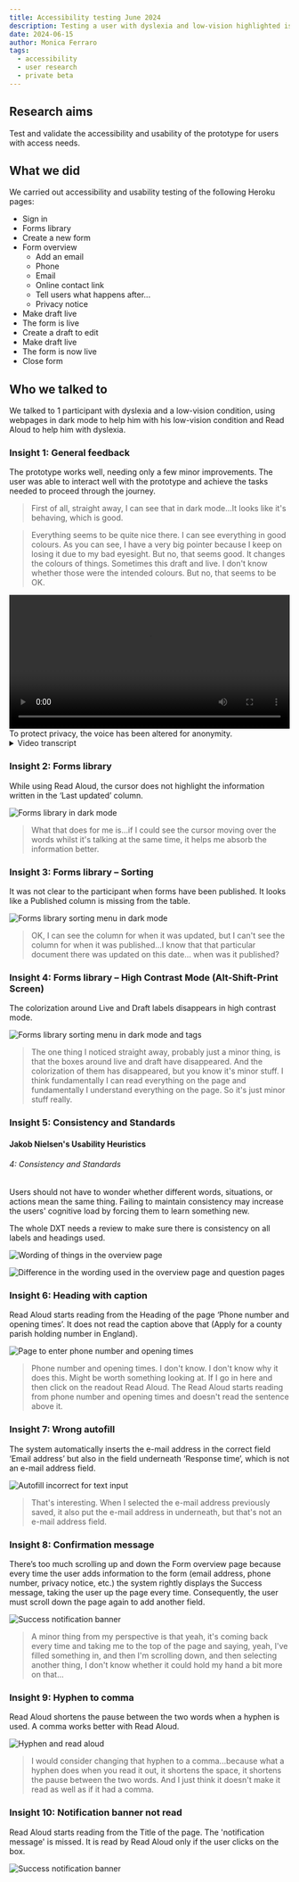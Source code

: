 ```yaml
---
title: Accessibility testing June 2024
description: Testing a user with dyslexia and low-vision highlighted issues such as inconsistent labeling, unclear autofill behavior, and missed notification banners. Minor improvements were identified for better readability, screen reader compatibility, and user navigation.
date: 2024-06-15
author: Monica Ferraro
tags:
  - accessibility
  - user research
  - private beta
---
```


## Research aims

Test and validate the accessibility and usability of the prototype for users with access needs.

## What we did
We carried out accessibility and usability testing of the following Heroku pages:
- Sign in
- Forms library
- Create a new form
- Form overview
  - Add an email
  - Phone
  - Email
  - Online contact link
  - Tell users what happens after...
  - Privacy notice
- Make draft live
- The form is live
- Create a draft to edit
- Make draft live
- The form is now live
- Close form

## Who we talked to
We talked to 1 participant with dyslexia and a low-vision condition, using webpages in dark mode to help him with his low-vision condition and Read Aloud to help him with dyslexia.

### Insight 1: General feedback
The prototype works well, needing only a few minor improvements. The user was able to interact well with the prototype and achieve the tasks needed to proceed through the journey.

> First of all, straight away, I can see that in dark mode...It looks like it's behaving, which is good.

> Everything seems to be quite nice there. I can see everything in good colours. As you can see, I have a very big pointer because I keep on losing it due to my bad eyesight. But no, that seems good. It changes the colours of things. Sometimes this draft and live. I don't know whether those were the intended colours. But no, that seems to be OK.

<video width="100%" scrolling="no" frameborder="1" height="240" controls>
  <source src="vid.mp4" type="video/mp4">
Your browser does not support the video tag.
</video>
<span class="govuk-caption-m govuk-!-margin-bottom-2">To protect privacy, the voice has been altered for anonymity.</span>


<details class="govuk-details">
  <summary class="govuk-details__summary">
    <span class="govuk-details__summary-text">
      Video transcript
    </span>
  </summary>
  <div class="govuk-details__text">

The prototype works well. I mean, first of all, straight away I can see that in dark mode it looks like it's behaving with everything seems to be quite nice there. I can see everything with good colours.


As you can see, I have a very big pointer because I keep on losing it due to my bad eyesight. But I think this is testament to using the GDS. You know, format is that every everything that I've mentioned really is as low and minor, but no for very, very good in terms of usability. Amen. Yes, I think it's, I think it's very, very good. I wouldn't have a problem using it, let's put it that way.

And there's lots of forms you'd use which are a lot, lot worse than this. So I, I think when you use assistive technology, when you use non-standard colours and things like that, you do get used to as a person knowing that it doesn't always behave correctly. So you expect it to be sort of not behaving as you would expect. But this one largely there's not. There's nothing major. I could use this form. I could use this form OK with my particular needs because I can still read a bit as well as read it as well as using the read aloud.

So I can see success. This form is now live and I probably wouldn't read that out.
  </div>
</details>


### Insight 2: Forms library

While using Read Aloud, the cursor does not highlight the information written in the ‘Last updated’ column.

![Forms library in dark mode](01.png "Forms library in dark mode")

> What that does for me is...if I could see the cursor moving over the words whilst it's talking at the same time, it helps me absorb the information better.

### Insight 3: Forms library – Sorting
It was not clear to the participant when forms have been published. It looks like a Published column is missing from the table.

![Forms library sorting menu in dark mode](02.png "Forms library sorting menu in dark mode")

> OK, I can see the column for when it was updated, but I can't see the column for when it was published...I know that that particular document there was updated on this date... when was it published?

### Insight 4: Forms library – High Contrast Mode (Alt-Shift-Print Screen)
The colorization around Live and Draft labels disappears in high contrast mode.

![Forms library sorting menu in dark mode and tags](03.png "Forms library sorting menu in dark mode and tags")

> The one thing I noticed straight away, probably just a minor thing, is that the boxes around live and draft have disappeared. And the colorization of them has disappeared, but you know it's minor stuff. I think fundamentally I can read everything on the page and fundamentally I understand everything on the page. So it's just minor stuff really.

### Insight 5: Consistency and Standards
#### Jakob Nielsen's Usability Heuristics

###### 4: Consistency and Standards

Users should not have to wonder whether different words, situations, or actions mean the same thing. Failing to maintain consistency may increase the users' cognitive load by forcing them to learn something new.

The whole DXT needs a review to make sure there is consistency on all labels and headings used.

![Wording of things in the overview page](04.png "Wording of things in the overview page")

![Difference in the wording used in the overview page and question pages](05.png "Difference in the wording used in the overview page and question pages")


### Insight 6: Heading with caption
Read Aloud starts reading from the Heading of the page ‘Phone number and opening times’. It does not read the caption above that (Apply for a county parish holding number in England).

![Page to enter phone number and opening times](06.png "Page to enter phone number and opening times")

> Phone number and opening times. I don't know. I don't know why it does this. Might be worth something looking at. If I go in here and then click on the readout Read Aloud. The Read Aloud starts reading from phone number and opening times and doesn't read the sentence above it.

### Insight 7: Wrong autofill
The system automatically inserts the e-mail address in the correct field ‘Email address’ but also in the field underneath ‘Response time’, which is not an e-mail address field.

![Autofill incorrect for text input](07.png "Autofill incorrect for text input")

> That's interesting. When I selected the e-mail address previously saved, it also put the e-mail address in underneath, but that's not an e-mail address field.

### Insight 8: Confirmation message
There’s too much scrolling up and down the Form overview page because every time the user adds information to the form (email address, phone number, privacy notice, etc.) the system rightly displays the Success message, taking the user up the page every time. Consequently, the user must scroll down the page again to add another field.

![Success notification banner](08.png "Success notification banner")

> A minor thing from my perspective is that yeah, it's coming back every time and taking me to the top of the page and saying, yeah, I've filled something in, and then I'm scrolling down, and then selecting another thing, I don't know whether it could hold my hand a bit more on that...

### Insight 9: Hyphen to comma
Read Aloud shortens the pause between the two words when a hyphen is used. A comma works better with Read Aloud.

![Hyphen and read aloud](09.png "Hyphen and read aloud")

> I would consider changing that hyphen to a comma...because what a hyphen does when you read it out, it shortens the space, it shortens the pause between the two words. And I just think it doesn't make it read as well as if it had a comma.

### Insight 10: Notification banner not read
Read Aloud starts reading from the Title of the page. The 'notification message' is missed. It is read by Read Aloud only if the user clicks on the box.

![Success notification banner](10.png "Success notification banner")



